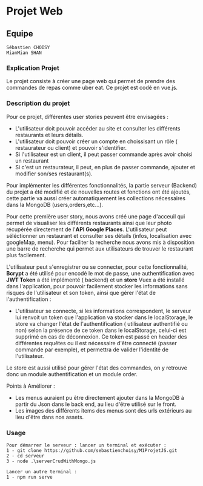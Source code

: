 # Projet Web

## Equipe
```
Sébastien CHOISY
MianMian SHAN
```

### Explication Projet

Le projet consiste à créer une page web qui permet de prendre des commandes de repas comme uber eat. Ce projet est codé en vue.js.


### Description du projet

Pour ce projet, différentes user stories peuvent être envisagées :
- L'utilisateur doit pouvoir accéder au site et consulter les différents restaurants et leurs détails.
- L'utilisateur doit pouvoir créer un compte en choissisant un rôle ( restaurateur ou client) et pouvoir s'identifier.
- Si l'utilisateur est un client, il peut passer commande après avoir choisi un restaurant
- Si c'est un restaurateur, il peut, en plus de passer commande, ajouter et modifier son/ses restaurant(s).

Pour implémenter les différentes fonctionnalités, la partie serveur (Backend) du projet a été modifié et de nouvelles routes et fonctions ont été ajoutés, cette partie va aussi créer automatiquement les collections nécessaires dans la MongoDB (users,orders,etc...).

Pour cette première user story, nous avons créé une page d'acceuil qui permet de visualiser les différents restaurants ainsi que leur photo récupérée directement de l'**API Google Places**. L'utilisateur peut séléctionner un restaurant et consulter ses détails (infos, localisation avec googleMap, menu). 
Pour faciliter la recherche nous avons mis à disposition une barre de recherche qui permet aux utilisateurs de trouver le restaurant plus facilement.

L'utilisateur peut s'enregistrer ou se connecter, pour cette fonctionnalité, **Bcrypt** a été utilisé pour encodé le mot de passe, une authentification avec **JWT Token** a été implémenté ( backend) et un **store** Vuex a été installé dans l'application, pour pouvoir facilement stocker les informations sans risques de l'utilisateur et son token, ainsi que gérer l'état de l'authentification :
 - L'utilisateur se connecte, si les informations correspondent, le serveur lui renvoit un token que l'application va stocker dans le localStorage, le store va changer l'état de l'authentification ( utilisateur authentifié ou non) selon la présence de ce token dans le localStorage, celui-ci est supprimé en cas de déconnexion.
 Ce token est passé en header des différentes requêtes ou il est nécessaire d'être connecté (passer commande par exemple), et permettra de valider l'identité de l'utilisateur.

Le store est aussi utilisé pour gérer l'état des commandes, on y retrouve donc un module authentification et un module order.
 
Points à Améliorer : 
- Les menus auraient pu être directement ajouter dans la MongoDB à partir du Json dans le back end, au lieu d'être utilisé sur le front.
- Les images des différents items des menus sont des urls extérieurs au lieu d'être dans nos assets.

### Usage
```
Pour démarrer le serveur : lancer un terminal et exécuter :
1 - git clone https://github.com/sebastienchoisy/M1ProjetJS.git
2 - cd serveur
3 - node .\serverCrudWithMongo.js

Lancer un autre terminal :
1 - npm run serve

```

